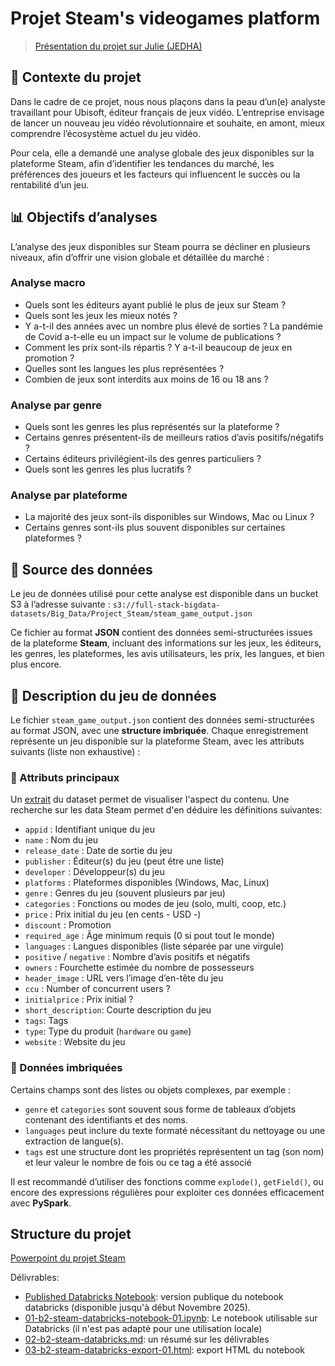 # Projet Steam's videogames platform

> [Présentation du projet sur Julie (JEDHA)](https://app.jedha.co/course/project-steam-ft/steam-ft)

## 🚧 Contexte du projet 

Dans le cadre de ce projet, nous nous plaçons dans la peau d’un(e) analyste travaillant pour Ubisoft, éditeur français de jeux vidéo. L’entreprise envisage de lancer un nouveau jeu vidéo révolutionnaire et souhaite, en amont, mieux comprendre l’écosystème actuel du jeu vidéo.

Pour cela, elle a demandé une analyse globale des jeux disponibles sur la plateforme Steam, afin d’identifier les tendances du marché, les préférences des joueurs et les facteurs qui influencent le succès ou la rentabilité d’un jeu.

## 📊 Objectifs d’analyses

L’analyse des jeux disponibles sur Steam pourra se décliner en plusieurs niveaux, afin d’offrir une vision globale et détaillée du marché :

### Analyse macro

* Quels sont les éditeurs ayant publié le plus de jeux sur Steam ?
* Quels sont les jeux les mieux notés ?
* Y a-t-il des années avec un nombre plus élevé de sorties ? La pandémie de Covid a-t-elle eu un impact sur le volume de publications ?
* Comment les prix sont-ils répartis ? Y a-t-il beaucoup de jeux en promotion ?
* Quelles sont les langues les plus représentées ?
* Combien de jeux sont interdits aux moins de 16 ou 18 ans ?

### Analyse par genre

* Quels sont les genres les plus représentés sur la plateforme ?
* Certains genres présentent-ils de meilleurs ratios d’avis positifs/négatifs ?
* Certains éditeurs privilégient-ils des genres particuliers ?
* Quels sont les genres les plus lucratifs ?

### Analyse par plateforme

* La majorité des jeux sont-ils disponibles sur Windows, Mac ou Linux ?
* Certains genres sont-ils plus souvent disponibles sur certaines plateformes ?

## 📁 Source des données

Le jeu de données utilisé pour cette analyse est disponible dans un bucket S3 à l’adresse suivante :
`s3://full-stack-bigdata-datasets/Big_Data/Project_Steam/steam_game_output.json`

Ce fichier au format **JSON** contient des données semi-structurées issues de la plateforme **Steam**, incluant des informations sur les jeux, les éditeurs, les genres, les plateformes, les avis utilisateurs, les prix, les langues, et bien plus encore.

## 🧾 Description du jeu de données

Le fichier `steam_game_output.json` contient des données semi-structurées au format JSON, avec une **structure imbriquée**. Chaque enregistrement représente un jeu disponible sur la plateforme Steam, avec les attributs suivants (liste non exhaustive) :

### 🔹 Attributs principaux

Un [extrait](04-b2-steam-dataset.md) du dataset permet de visualiser l'aspect du contenu.
Une recherche sur les data Steam permet d'en déduire les définitions suivantes:

* `appid` : Identifiant unique du jeu
* `name` : Nom du jeu
* `release_date` : Date de sortie du jeu
* `publisher` : Éditeur(s) du jeu (peut être une liste)
* `developer` : Développeur(s) du jeu
* `platforms` : Plateformes disponibles (Windows, Mac, Linux)
* `genre` : Genres du jeu (souvent plusieurs par jeu)
* `categories` : Fonctions ou modes de jeu (solo, multi, coop, etc.)
* `price` : Prix initial du jeu (en cents - USD -)
* `discount` : Promotion
* `required_age` : Âge minimum requis (0 si pout tout le monde)
* `languages` : Langues disponibles (liste séparée par une virgule)
* `positive` / `negative` : Nombre d’avis positifs et négatifs
* `owners` : Fourchette estimée du nombre de possesseurs
* `header_image` : URL vers l’image d’en-tête du jeu
* `ccu` : Number of concurrent users ?
* `initialprice` : Prix initial ?
* `short_description`: Courte description du jeu
* `tags`: Tags
* `type`: Type du produit (`hardware` ou `game`)
* `website` : Website du jeu

### 🔹 Données imbriquées

Certains champs sont des listes ou objets complexes, par exemple :

* `genre` et `categories` sont souvent sous forme de tableaux d’objets contenant des identifiants et des noms.
* `languages` peut inclure du texte formaté nécessitant du nettoyage ou une extraction de langue(s).
* `tags` est une structure dont les propriétés représentent un tag (son nom) et leur valeur le nombre de fois ou ce tag a été associé

Il est recommandé d’utiliser des fonctions comme `explode()`, `getField()`, ou encore des expressions régulières pour exploiter ces données efficacement avec **PySpark**.


## Structure du projet
[Powerpoint du projet Steam](https://1drv.ms/p/c/e238927bf76c9315/ET81F6nhhU9Ks0XiQK0Vd7IBk9WaYg2pUmp74HdUFLRYaA?e=xGkHF1)

Délivrables:
- [Published Databricks Notebook](https://databricks-prod-cloudfront.cloud.databricks.com/public/4027ec902e239c93eaaa8714f173bcfc/3677905065488226/3069174859939844/4660714707946372/latest.html): version publique du notebook databricks (disponible jusqu'à début Novembre 2025).
- [01-b2-steam-databricks-notebook-01.ipynb](01-b2-steam-databricks-notebook-01.ipynb): Le notebook utilisable sur Databricks (il n'est pas adapté pour une utilisation locale)
- [02-b2-steam-databricks.md](02-b2-steam-databricks.md): un résumé sur les délivrables
- [03-b2-steam-databricks-export-01.html](03-b2-steam-databricks-export-01.html): export HTML du notebook
